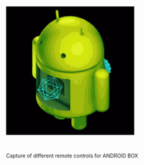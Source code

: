 <h1></h1>

</BR>

<p>
  <img src="https://raw.githubusercontent.com/JonnyBanana/Bananas_Flipper/main/infrared/IMG/ANDROIRDRECO.gif" width="350">
</p>

</BR>

Capture of different remote controls for ANDROID BOX
